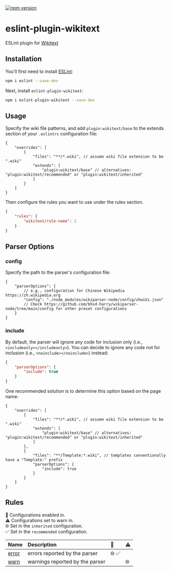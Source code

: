 [![npm version](https://badge.fury.io/js/eslint-plugin-wikitext.svg)](https://www.npmjs.com/package/eslint-plugin-wikitext)

# eslint-plugin-wikitext

ESLint plugin for [Wikitext](https://www.mediawiki.org/wiki/Wikitext)

## Installation

You'll first need to install [ESLint](https://eslint.org/):

```sh
npm i eslint --save-dev
```

Next, install `eslint-plugin-wikitext`:

```sh
npm i eslint-plugin-wikitext --save-dev
```

## Usage

Specify the wiki file patterns, and add `plugin:wikitext/base` to the extends section of your `.eslintrc` configuration file:

```jsonc
{
    "overrides": [
        {
            "files": "**/*.wiki", // assume wiki file extension to be ".wiki"
            "extends": [
                "plugin:wikitext/base" // alternatives: "plugin:wikitext/recommended" or "plugin:wikitext/inherited"
            ]
        }
    ]
}
```

Then configure the rules you want to use under the rules section.

```json
{
    "rules": {
        "wikitext/rule-name": 2
    }
}
```

## Parser Options

### config

Specify the path to the parser's configuration file:

```jsonc
{
    "parserOptions": {
        // e.g., configuration for Chinese Wikipedia https://zh.wikipedia.org
        "config": "./node_modules/wikiparser-node/config/zhwiki.json"
        // Check https://github.com/bhsd-harry/wikiparser-node/tree/main/config for other preset configurations
    }
}
```

### include

By default, the parser will ignore any code for inclusion only (i.e., `<includeonly></includeonly>`). You can decide to ignore any code not for inclusion (i.e., `<noinclude></noinclude>`) instead:

```json
{
    "parserOptions": {
        "include": true
    }
}
```

One recommended solution is to determine this option based on the page name:

```jsonc
{
    "overrides": [
        {
            "files": "**/*.wiki", // assume wiki file extension to be ".wiki"
            "extends": [
                "plugin:wikitext/base" // alternatives: "plugin:wikitext/recommended" or "plugin:wikitext/inherited"
            ]
        },
        {
            "files": "**/Template:*.wiki", // templates conventionally have a "Template:" prefix
            "parserOptions": {
                "include": true
            }
        }
    ]
}
```

## Rules

<!-- begin auto-generated rules list -->

💼 Configurations enabled in.\
⚠️ Configurations set to warn in.\
🌐 Set in the `inherited` configuration.\
✅ Set in the `recommended` configuration.

| Name                         | Description                     | 💼   | ⚠️ |
| :--------------------------- | :------------------------------ | :--- | :- |
| [error](docs/rules/error.md) | errors reported by the parser   | 🌐 ✅ |    |
| [warn](docs/rules/warn.md)   | warnings reported by the parser |      | 🌐 |

<!-- end auto-generated rules list -->


